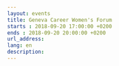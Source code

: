 ```yaml
---
layout: events
title: Geneva Career Women's Forum
starts : 2018-09-20 17:00:00 +0200
ends : 2018-09-20 20:00:00 +0200
url_address:
lang: en
description:
---
```


